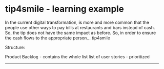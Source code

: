 # tip4smile - learning example
In the current digital transformation, is more and more common that the people use other ways to pay bills at restaurants and bars instead of cash. So, the tip does not have the same impact as before. So, in order to ensure the cash flows to the appropriate person... tip4smile

Structure:

Product Backlog - contains the whole list list of user stories - prioritized

- - - - - - - - - - - - - - - - - - - - - - - - - - - - - - - - - - - - 